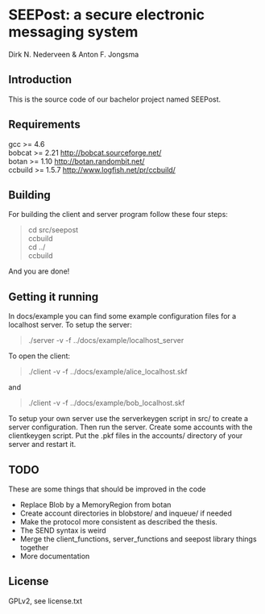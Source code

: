 SEEPost: a secure electronic messaging system
=======

Dirk N. Nederveen & Anton F. Jongsma

Introduction
-------
This is the source code of our bachelor project named SEEPost.


Requirements
-------
gcc >= 4.6  
bobcat >= 2.21      http://bobcat.sourceforge.net/  
botan >= 1.10       http://botan.randombit.net/  
ccbuild >= 1.5.7    http://www.logfish.net/pr/ccbuild/  

Building
-------
For building the client and server program follow these four steps:

> cd src/seepost  
> ccbuild  
> cd ../  
> ccbuild  

And you are done!

Getting it running
-------
In docs/example you can find some example configuration files for a localhost server.
To setup the server:

> ./server -v -f ../docs/example/localhost_server

To open the client:

> ./client -v -f ../docs/example/alice_localhost.skf

and

> ./client -v -f ../docs/example/bob_localhost.skf

To setup your own server use the serverkeygen script in src/ to create a server configuration.
Then run the server. Create some accounts with the clientkeygen script.
Put the .pkf files in the accounts/ directory of your server and restart it.

TODO
-------
These are some things that should be improved in the code

- Replace Blob by a MemoryRegion from botan
- Create account directories in blobstore/ and inqueue/ if needed
- Make the protocol more consistent as described the thesis.
- The SEND syntax is weird
- Merge the client\_functions, server\_functions and seepost library things together
- More documentation

License
-------
GPLv2, see license.txt
